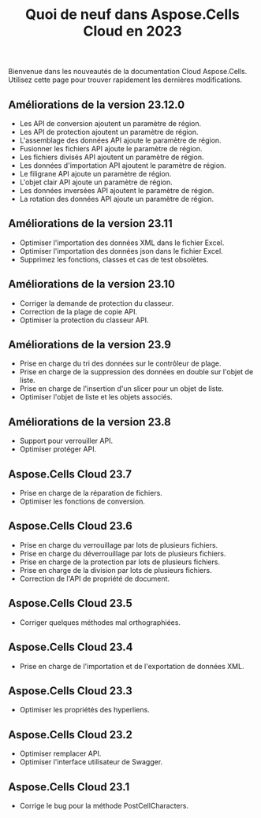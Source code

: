﻿---
title: Quoi de neuf dans Aspose.Cells Cloud en 2023
second_title: Latest Updates & Feature
linktitle: Quoi de neuf dans 202
type: docs
weight: 30
url: /fr/new-features/2023/
keywords: What's new in aspose cells cloud. Microsoft Office Excel, Open Office Spreadsheet, CSV, PDF
description: Cette page décrit les nouvelles fonctionnalités les plus intéressantes du Cloud Aspose.Cells introduites dans les versions récentes
kwords: Excel, Office Cloud, REST API, Tableur, PDF, CSV, Json, Markdown, Nouveautés de Aspose.Cells Cloud
---
Bienvenue dans les nouveautés de la documentation Cloud Aspose.Cells. Utilisez cette page pour trouver rapidement les dernières modifications.

## Améliorations de la version 23.12.0

- Les API de conversion ajoutent un paramètre de région.
- Les API de protection ajoutent un paramètre de région.
- L'assemblage des données API ajoute le paramètre de région.
- Fusionner les fichiers API ajoute le paramètre de région.
- Les fichiers divisés API ajoutent un paramètre de région.
- Les données d'importation API ajoutent le paramètre de région.
- Le filigrane API ajoute un paramètre de région.
- L'objet clair API ajoute un paramètre de région.
- Les données inversées API ajoutent le paramètre de région.
- La rotation des données API ajoute un paramètre de région.

## Améliorations de la version 23.11

- Optimiser l'importation des données XML dans le fichier Excel.
- Optimiser l'importation des données json dans le fichier Excel.
- Supprimez les fonctions, classes et cas de test obsolètes.

## Améliorations de la version 23.10

- Corriger la demande de protection du classeur.
- Correction de la plage de copie API.
- Optimiser la protection du classeur API.

## Améliorations de la version 23.9

- Prise en charge du tri des données sur le contrôleur de plage.
- Prise en charge de la suppression des données en double sur l'objet de liste.
- Prise en charge de l'insertion d'un slicer pour un objet de liste.
- Optimiser l'objet de liste et les objets associés.

## Améliorations de la version 23.8

- Support pour verrouiller API.
- Optimiser protéger API.

## Aspose.Cells Cloud 23.7

- Prise en charge de la réparation de fichiers.
- Optimiser les fonctions de conversion.

## Aspose.Cells Cloud 23.6

- Prise en charge du verrouillage par lots de plusieurs fichiers.
- Prise en charge du déverrouillage par lots de plusieurs fichiers.
- Prise en charge de la protection par lots de plusieurs fichiers.
- Prise en charge de la division par lots de plusieurs fichiers.
- Correction de l'API de propriété de document.

## Aspose.Cells Cloud 23.5

- Corriger quelques méthodes mal orthographiées.

## Aspose.Cells Cloud 23.4

- Prise en charge de l'importation et de l'exportation de données XML.

## Aspose.Cells Cloud 23.3

- Optimiser les propriétés des hyperliens.

## Aspose.Cells Cloud 23.2

- Optimiser remplacer API.
- Optimiser l'interface utilisateur de Swagger.

## Aspose.Cells Cloud 23.1

- Corrige le bug pour la méthode PostCellCharacters.

